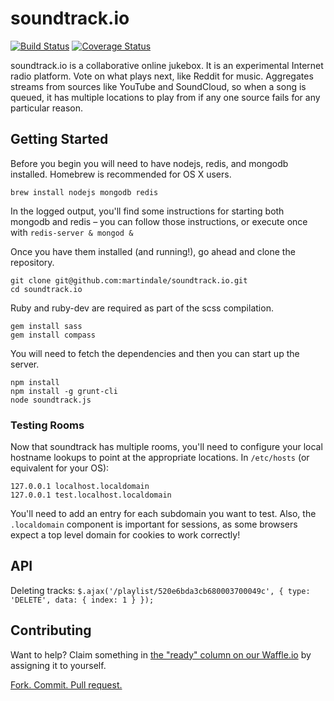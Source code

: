 soundtrack.io
=============
[![Build Status](https://img.shields.io/travis/martindale/soundtrack.io.svg?branch=soundtrack.io&style=flat-square)](https://travis-ci.org/martindale/soundtrack.io)
[![Coverage Status](https://img.shields.io/coveralls/martindale/soundtrack.io/soundtrack.io.svg?style=flat-square)](https://coveralls.io/r/martindale/soundtrack.io)

soundtrack.io is a collaborative online jukebox.  It is an experimental Internet radio platform.  Vote on what plays next, like Reddit for music.  Aggregates streams from sources like YouTube and SoundCloud, so when a song is queued, it has multiple locations to play from if any one source fails for any particular reason.

## Getting Started

Before you begin you will need to have nodejs, redis, and mongodb installed.
Homebrew is recommended for OS X users.

```
brew install nodejs mongodb redis
```

In the logged output, you'll find some instructions for starting both mongodb and redis – you can follow those instructions, or execute once with `redis-server & mongod &`

Once you have them installed (and running!), go ahead and clone the repository.

    git clone git@github.com:martindale/soundtrack.io.git
    cd soundtrack.io

Ruby and ruby-dev are required as part of the scss compilation.

    gem install sass
    gem install compass

You will need to fetch the dependencies and then you can start up the server.

    npm install
    npm install -g grunt-cli
    node soundtrack.js
    
### Testing Rooms
Now that soundtrack has multiple rooms, you'll need to configure your local hostname lookups to point at the appropriate locations.  In `/etc/hosts` (or equivalent for your OS):

```
127.0.0.1 localhost.localdomain
127.0.0.1 test.localhost.localdomain
```

You'll need to add an entry for each subdomain you want to test.  Also, the `.localdomain` component is important for sessions, as some browsers expect a top level domain for cookies to work correctly!

## API

Deleting tracks:
`$.ajax('/playlist/520e6bda3cb680003700049c', { type: 'DELETE', data: { index: 1 } });`

## Contributing
Want to help?  Claim something in [the "ready" column on our Waffle.io](https://waffle.io/martindale/soundtrack.io) by assigning it to yourself.

[Fork. Commit. Pull request.](https://help.github.com/articles/fork-a-repo)
